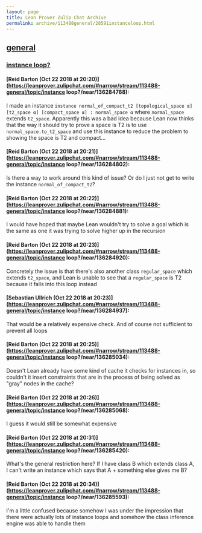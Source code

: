 ```yaml
---
layout: page
title: Lean Prover Zulip Chat Archive 
permalink: archive/113488general/28591instanceloop.html
---
```


## [general](index.html)
### [instance loop?](28591instanceloop.html)

#### [Reid Barton (Oct 22 2018 at 20:20)](https://leanprover.zulipchat.com/#narrow/stream/113488-general/topic/instance loop?/near/136284768):
I made an instance `instance normal_of_compact_t2 [topological_space α] [t2_space α] [compact_space α] : normal_space α` where `normal_space` extends `t2_space`. Apparently this was a bad idea because Lean now thinks that the way it should try to prove a space is T2 is to use `normal_space.to_t2_space` and use this instance to reduce the problem to showing the space is T2 and compact...

#### [Reid Barton (Oct 22 2018 at 20:21)](https://leanprover.zulipchat.com/#narrow/stream/113488-general/topic/instance loop?/near/136284802):
Is there a way to work around this kind of issue? Or do I just not get to write the instance `normal_of_compact_t2`?

#### [Reid Barton (Oct 22 2018 at 20:22)](https://leanprover.zulipchat.com/#narrow/stream/113488-general/topic/instance loop?/near/136284881):
I would have hoped that maybe Lean wouldn't try to solve a goal which is the same as one it was trying to solve higher up in the recursion

#### [Reid Barton (Oct 22 2018 at 20:23)](https://leanprover.zulipchat.com/#narrow/stream/113488-general/topic/instance loop?/near/136284920):
Concretely the issue is that there's also another class `regular_space` which extends `t2_space`, and Lean is unable to see that a `regular_space` is T2 because it falls into this loop instead

#### [Sebastian Ullrich (Oct 22 2018 at 20:23)](https://leanprover.zulipchat.com/#narrow/stream/113488-general/topic/instance loop?/near/136284937):
That would be a relatively expensive check. And of course not sufficient to prevent all loops

#### [Reid Barton (Oct 22 2018 at 20:25)](https://leanprover.zulipchat.com/#narrow/stream/113488-general/topic/instance loop?/near/136285034):
Doesn't Lean already have some kind of cache it checks for instances in, so couldn't it insert constraints that are in the process of being solved as "gray" nodes in the cache?

#### [Reid Barton (Oct 22 2018 at 20:26)](https://leanprover.zulipchat.com/#narrow/stream/113488-general/topic/instance loop?/near/136285068):
I guess it would still be somewhat expensive

#### [Reid Barton (Oct 22 2018 at 20:31)](https://leanprover.zulipchat.com/#narrow/stream/113488-general/topic/instance loop?/near/136285420):
What's the general restriction here? If I have class B which extends class A, I can't write an instance which says that A + something else gives me B?

#### [Reid Barton (Oct 22 2018 at 20:34)](https://leanprover.zulipchat.com/#narrow/stream/113488-general/topic/instance loop?/near/136285593):
I'm a little confused because somehow I was under the impression that there were actually lots of instance loops and somehow the class inference engine was able to handle them

